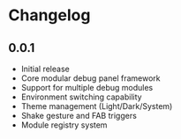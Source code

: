 # Changelog

## 0.0.1

* Initial release
* Core modular debug panel framework
* Support for multiple debug modules
* Environment switching capability
* Theme management (Light/Dark/System)
* Shake gesture and FAB triggers
* Module registry system